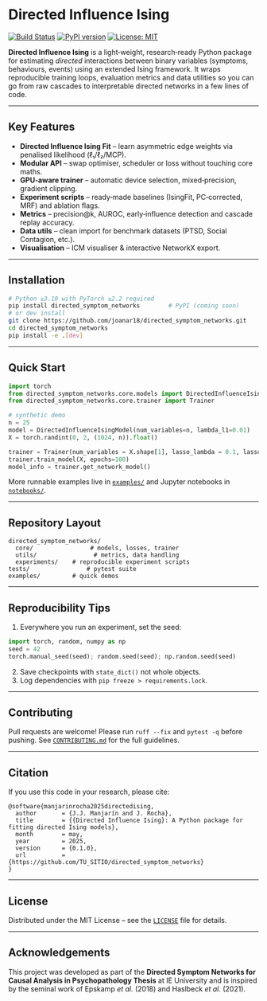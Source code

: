 # Directed Influence Ising

[![Build Status](https://github.com/joanar18/directed_symptom_networks/actions/workflows/ci.yml/badge.svg)](https://github.com/joanar18/directed_symptom_networks/actions/workflows/ci.yml) [![PyPI version](https://badge.fury.io/py/directed_symptom_networks.svg)](https://badge.fury.io/py/directed_symptom_networks) [![License: MIT](https://img.shields.io/badge/License-MIT-yellow.svg)](LICENSE)

**Directed Influence Ising** is a light‑weight, research‑ready Python package for estimating *directed* interactions between binary variables (symptoms, behaviours, events) using an extended Ising framework. It wraps reproducible training loops, evaluation metrics and data utilities so you can go from raw cascades to interpretable directed networks in a few lines of code.

---

## Key Features

* **Directed Influence Ising Fit** – learn asymmetric edge weights via penalised likelihood (ℓ₁/ℓ₂/MCP).
* **Modular API** – swap optimiser, scheduler or loss without touching core maths.
* **GPU‑aware trainer** – automatic device selection, mixed‑precision, gradient clipping.
* **Experiment scripts** – ready‑made baselines (IsingFit, PC‑corrected, MRF) and ablation flags.
* **Metrics** – precision\@k, AUROC, early‑influence detection and cascade replay accuracy.
* **Data utils** – clean import for benchmark datasets (PTSD, Social Contagion, etc.).
* **Visualisation** – ICM visualiser & interactive NetworkX export.

---

## Installation

```bash
# Python ≥3.10 with PyTorch ≥2.2 required
pip install directed_symptom_networks        # PyPI (coming soon)
# or dev install
git clone https://github.com/joanar18/directed_symptom_networks.git
cd directed_symptom_networks
pip install -e .[dev]
```

---

## Quick Start

```python
import torch
from directed_symptom_networks.core.models import DirectedInfluenceIsingModel
from directed_symptom_networks.core.trainer import Trainer

# synthetic demo
n = 25
model = DirectedInfluenceIsingModel(num_variables=n, lambda_l1=0.01)
X = torch.randint(0, 2, (1024, n)).float()

trainer = Trainer(num_variables = X.shape[1], lasso_lambda = 0.1, lasso_l2 = 0.01,)
trainer.train_model(X, epochs=100)
model_info = trainer.get_network_model()
```

More runnable examples live in [`examples/`](examples/) and Jupyter notebooks in [`notebooks/`](notebooks/).

---

## Repository Layout

```
directed_symptom_networks/
  core/                # models, losses, trainer
  utils/                # metrics, data handling
  experiments/    # reproducible experiment scripts
tests/                # pytest suite
examples/         # quick demos
```

---

## Reproducibility Tips

1. Everywhere you run an experiment, set the seed:

```python
import torch, random, numpy as np
seed = 42
torch.manual_seed(seed); random.seed(seed); np.random.seed(seed)
```

2. Save checkpoints with `state_dict()` not whole objects.
3. Log dependencies with `pip freeze > requirements.lock`.

---

## Contributing

Pull requests are welcome! Please run `ruff --fix` and `pytest -q` before pushing. See [`CONTRIBUTING.md`](CONTRIBUTING.md) for the full guidelines.

---

## Citation

If you use this code in your research, please cite:

```
@software{manjarinrocha2025directedising,
  author       = {J.J. Manjarín and J. Rocha},
  title        = {{Directed Influence Ising}: A Python package for fitting directed Ising models},
  month        = may,
  year         = 2025,
  version      = {0.1.0},
  url          = {https://github.com/TU_SITIO/directed_symptom_networks}
}
```

---

## License

Distributed under the MIT License – see the [`LICENSE`](LICENSE) file for details.

---

## Acknowledgements

This project was developed as part of the **Directed Symptom Networks for Causal Analysis in Psychopathology Thesis** at IE University and is inspired by the seminal work of Epskamp *et al.* (2018) and Haslbeck *et al.* (2021).
